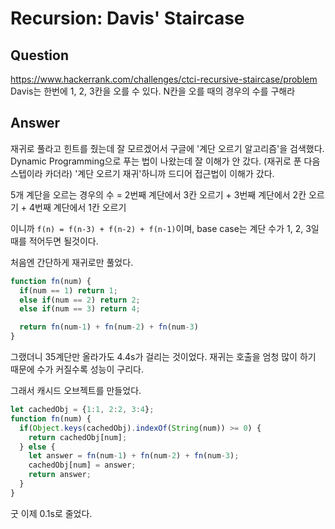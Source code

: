 # Recursion: Davis' Staircase

## Question
https://www.hackerrank.com/challenges/ctci-recursive-staircase/problem
Davis는 한번에 1, 2, 3칸을 오를 수 있다.
N칸을 오를 때의 경우의 수를 구해라

## Answer
재귀로 풀라고 힌트를 줬는데 잘 모르겠어서 구글에 '계단 오르기 알고리즘'을 검색했다.
Dynamic Programming으로 푸는 법이 나왔는데 잘 이해가 안 갔다. (재귀로 푼 다음 스텝이라 카더라)
'계단 오르기 재귀'하니까 드디어 접근법이 이해가 갔다.

5개 계단을 오르는 경우의 수 = 2번째 계단에서 3칸 오르기 + 3번째 계단에서 2칸 오르기 + 4번째 계단에서 1칸 오르기

이니까 `f(n) = f(n-3) + f(n-2) + f(n-1)`이며, base case는 계단 수가 1, 2, 3일때를 적어두면 될것이다.

처음엔 간단하게 재귀로만 풀었다.
```js
function fn(num) {
  if(num == 1) return 1;
  else if(num == 2) return 2;
  else if(num == 3) return 4;

  return fn(num-1) + fn(num-2) + fn(num-3)
}
```
그랬더니 35계단만 올라가도 4.4s가 걸리는 것이었다.
재귀는 호출을 엄청 많이 하기 때문에 수가 커질수록 성능이 구리다.

그래서 캐시드 오브젝트를 만들었다.
```js
let cachedObj = {1:1, 2:2, 3:4};
function fn(num) {
  if(Object.keys(cachedObj).indexOf(String(num)) >= 0) {
    return cachedObj[num];
  } else {
    let answer = fn(num-1) + fn(num-2) + fn(num-3);
    cachedObj[num] = answer;
    return answer;
  }
}
```
굿 이제 0.1s로 줄었다.
